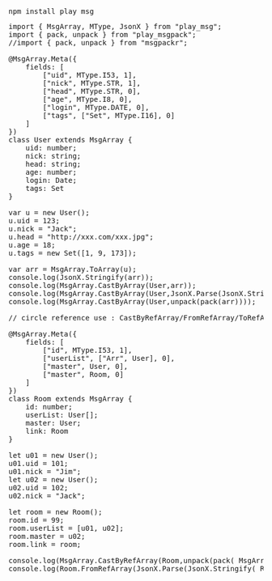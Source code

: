 <pre>
npm install play_msg
</pre>

<pre>
import { MsgArray, MType, JsonX } from "play_msg";
import { pack, unpack } from "play_msgpack";
//import { pack, unpack } from "msgpackr";

@MsgArray.Meta({
    fields: [
        ["uid", MType.I53, 1],
        ["nick", MType.STR, 1],
        ["head", MType.STR, 0],
        ["age", MType.I8, 0],
        ["login", MType.DATE, 0],
        ["tags", ["Set", MType.I16], 0]
    ]
})
class User extends MsgArray {
    uid: number;
    nick: string;
    head: string;
    age: number;
    login: Date;
    tags: Set<number>
}

var u = new User();
u.uid = 123;
u.nick = "Jack";
u.head = "http://xxx.com/xxx.jpg";
u.age = 18;
u.tags = new Set([1, 9, 173]);

var arr = MsgArray.ToArray(u);
console.log(JsonX.Stringify(arr));
console.log(MsgArray.CastByArray(User,arr));
console.log(MsgArray.CastByArray(User,JsonX.Parse(JsonX.Stringify(arr))));
console.log(MsgArray.CastByArray(User,<any[]>unpack(pack(arr))));

// circle reference use : CastByRefArray/FromRefArray/ToRefArray  

@MsgArray.Meta({
    fields: [
        ["id", MType.I53, 1],
        ["userList", ["Arr", User], 0],
        ["master", User, 0],
        ["master", Room, 0]
    ]
})
class Room extends MsgArray {
    id: number;
    userList: User[];
    master: User;
    link: Room
}

let u01 = new User();
u01.uid = 101;
u01.nick = "Jim";
let u02 = new User();
u02.uid = 102;
u02.nick = "Jack";

let room = new Room();
room.id = 99;
room.userList = [u01, u02];
room.master = u02;
room.link = room;

console.log(MsgArray.CastByRefArray(Room,<any[]>unpack(pack( MsgArray.ToRefArray(room) ))));
console.log(Room.FromRefArray(JsonX.Parse(JsonX.Stringify( Room.ToRefArray(room) ))));
</pre>